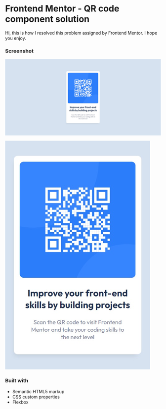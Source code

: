 # Frontend Mentor - QR code component solution
Hi, this is how I resolved this problem assigned by Frontend Mentor.
I hope you enjoy.

### Screenshot

![](screenshot/Desktop.png)

![](screenshot/Mobile.png)


### Built with
- Semantic HTML5 markup
- CSS custom properties
- Flexbox


